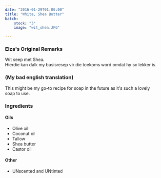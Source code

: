```yaml
---
date: "2016-01-29T01:00:00"
title: "White, Shea Butter"
batch:
    stock: "3"
    image: "wit_shea.JPG"

---
```



### Elza's Original Remarks

Wit seep met Shea.  
Hierdie kan dalk my basisresep vir die toekoms word omdat hy so lekker is.  

### (My bad english translation)

This might be my go-to recipe for soap in the future as it's such a lovely soap to use.

### Ingredients

#### Oils

 - Olive oil 
 - Coconut oil 
 - Tallow 
 - Shea butter 
 - Castor oil 
 
#### Other

 - UNscented and UNtinted
